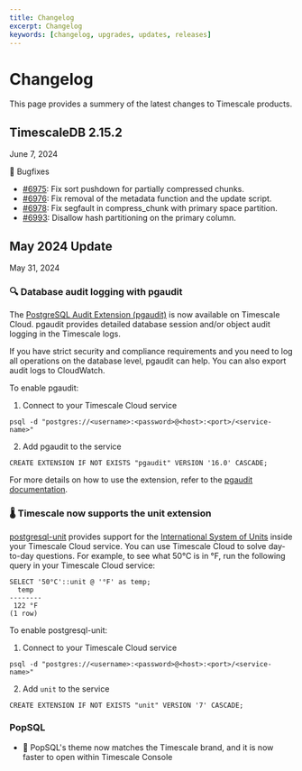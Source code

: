 ```yaml
---
title: Changelog
excerpt: Changelog
keywords: [changelog, upgrades, updates, releases]
---
```


# Changelog

This page provides a summery of the latest changes to Timescale products.

## TimescaleDB 2.15.2

<Label type="date">June 7, 2024</Label>

🐛 Bugfixes

- [#6975](https://github.com/timescale/timescaledb/issues/6975): Fix sort pushdown for partially compressed chunks.
- [#6976](https://github.com/timescale/timescaledb/issues/6976): Fix removal of the metadata function and the update script.
- [#6978](https://github.com/timescale/timescaledb/issues/6978): Fix segfault in compress_chunk with primary space partition.
- [#6993](https://github.com/timescale/timescaledb/issues/6993): Disallow hash partitioning on the primary column.

## May 2024 Update

<Label type="date">May 31, 2024</Label>

### 🔍 Database audit logging with pgaudit

The [PostgreSQL Audit Extension (pgaudit)](https://github.com/pgaudit/pgaudit/) is now available on Timescale Cloud. pgaudit provides detailed database session and/or object audit logging in the Timescale logs.

If you have strict security and compliance requirements and you need to log all operations on the database level, pgaudit can help. You can also export audit logs to CloudWatch.

To enable pgaudit:

1. Connect to your Timescale Cloud service

```
psql -d "postgres://<username>:<password>@<host>:<port>/<service-name>"
```

2. Add pgaudit to the service

```
CREATE EXTENSION IF NOT EXISTS "pgaudit" VERSION '16.0' CASCADE;
```

For more details on how to use the extension, refer to the [pgaudit documentation](https://github.com/pgaudit/pgaudit/).

### 🌡 Timescale now supports the unit extension

[postgresql-unit](https://github.com/df7cb/postgresql-unit) provides support for the [International System of Units](https://en.wikipedia.org/wiki/International_System_of_Units) inside your Timescale Cloud service. You can use Timescale Cloud to solve day-to-day questions. For example, to see what 50°C is in °F, run the following query in your Timescale Cloud service:

```
SELECT '50°C'::unit @ '°F' as temp;
  temp
--------
 122 °F
(1 row)
```

To enable postgresql-unit:

1. Connect to your Timescale Cloud service

```
psql -d "postgres://<username>:<password>@<host>:<port>/<service-name>"
```

2. Add `unit` to the service

```
CREATE EXTENSION IF NOT EXISTS "unit" VERSION '7' CASCADE;
```

### PopSQL

- 🎨 PopSQL's theme now matches the Timescale brand, and it is now faster to open within Timescale Console
